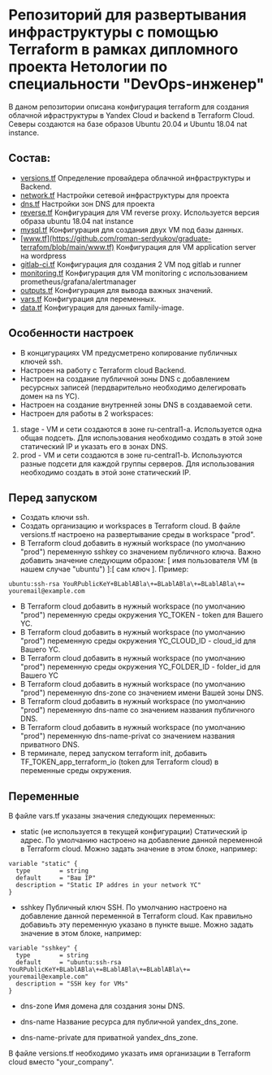 # Репозиторий для развертывания инфраструктуры с помощью Terraform в рамках дипломного проекта Нетологии по специальности "DevOps-инженер"
В даном репозитории описана конфигурация terraform для создания облачной ифраструктуры в Yandex Cloud и backend в Terraform Cloud.
Северы создаются на базе образов Ubuntu 20.04 и Ubuntu 18.04 nat instance.

## Состав:
-	[versions.tf](https://github.com/roman-serdyukov/graduate-terrafom/blob/main/versions.tf)
Определение провайдера облачной инфраструктуры и Backend.
-	[network.tf](https://github.com/roman-serdyukov/graduate-terrafom/blob/main/network.tf)
Настройки сетевой инфраструктуры для проекта
-	[dns.tf](https://github.com/roman-serdyukov/graduate-terrafom/blob/main/dns.tf)
Настройки зон DNS для проекта
-	[reverse.tf](https://github.com/roman-serdyukov/graduate-terrafom/blob/main/reverse.tf)
Конфигурация для VM reverse proxy. Используется версия образа ubuntu 18.04 nat instance
-	[mysql.tf](https://github.com/roman-serdyukov/graduate-terrafom/blob/main/mysql.tf)
Конфигурация для создания двух VM под базы данных.
- [www.tf](https://github.com/roman-serdyukov/graduate-terrafom/blob/main/www.tf)
Конфигурация для VM application server на wordpress
-	[gitlab-ci.tf](https://github.com/roman-serdyukov/graduate-terrafom/blob/main/gitlab-ci.tf)
Конфигурация для создания 2 VM под gitlab и runner
-	[monitoring.tf](https://github.com/roman-serdyukov/graduate-terrafom/blob/main/monitoring.tf)
Конфигурация для VM monitoring с использованием prometheus/grafana/alertmanager
-	[outputs.tf](https://github.com/roman-serdyukov/graduate-terrafom/blob/main/outputs.tf) 
Конфигурация для вывода важных значений.
- [vars.tf](https://github.com/roman-serdyukov/graduate-terrafom/blob/main/vars.tf)
Конфигурация для переменных.
- [data.tf](https://github.com/roman-serdyukov/graduate-terrafom/blob/main/data.tf)
Конфигурация для данных family-image.

## Особенности настроек
-	В концигурациях VM предусметрено копирование публичных ключей ssh.
-	Настроен на работу с Terraform cloud Backend.
- Настроен на создание публичной зоны DNS с добавлением ресурсных записей (пердварительно необходимо делегировать домен на ns YC).
- Настроен на создание внутренней зоны DNS в создаваемой сети.
- Настроен для работы в 2 workspaces:
1.	stage - VM  и сети создаются в зоне ru-central1-a. Используется одна общая подсеть. Для использования необходимо создать в этой зоне статический IP и указать его в зонах DNS.
2.	prod - VM и сети создаются в зоне ru-central1-b. Используются разные подсети для каждой группы серверов. Для использования необходимо создать в этой зоне статический IP.

## Перед запуском
- Создать ключи ssh.
- Создать организацию и workspaces в Terraform cloud. В файле versions.tf настроено на развертывание среды в workspace "prod".
- В Terraform cloud добавить в нужный workspace (по умолчанию "prod") переменную sshkey cо значением публичного ключа. Важно добавить значение следующим образом: [ имя пользователя VM (в нашем случае "ubuntu") ]:[ сам ключ ].
Пример:
```
ubuntu:ssh-rsa YouRPublicKeY+BLablABla\+=BLablABla\+=BLablABla\+= youremail@example.com
```
- В Terraform cloud добавить в нужный workspace (по умолчанию "prod") переменную среды окружения YC_TOKEN - token для Вашего YC.
- В Terraform cloud добавить в нужный workspace (по умолчанию "prod") переменную среды окружения YC_CLOUD_ID - cloud_id для Вашего YC.
- В Terraform cloud добавить в нужный workspace (по умолчанию "prod") переменную среды окружения YC_FOLDER_ID - folder_id для Вашего YC
- В Terraform cloud добавить в нужный workspace (по умолчанию "prod") переменную dns-zone со значением имени Вашей зоны DNS.
- В Terraform cloud добавить в нужный workspace (по умолчанию "prod") переменную dns-name со значением названия публичного DNS.
- В Terraform cloud добавить в нужный workspace (по умолчанию "prod") переменную dns-name-privat со значением названия приватного DNS.
- В терминале, перед запуском terraform init, добавить TF_TOKEN_app_terraform_io (token для Terraform cloud) в переменные среды окружения.

## Переменные
В файле vars.tf указаны значения следующих переменных:
- static (не используется в текущей конфигурации)
Статический ip адрес. По умолчанию настроено на добавление данной переменной в Terraform cloud. Можно задать значение в этом блоке, например:
```
variable "static" {
  type        = string
  default     = "Ваш IP"
  description = "Static IP addres in your network YC"
}
```
- sshkey
Публичный ключ SSH. По умолчанию настроено на добавление данной переменной в Terraform cloud. Как правильно добавиьть эту переменную указано в пункте выше. Можно задать значение в этом блоке, например:
```
variable "sshkey" {
  type        = string
  default     = "ubuntu:ssh-rsa YouRPublicKeY+BLablABla\+=BLablABla\+=BLablABla\+= youremail@example.com"
  description = "SSH key for VMs"
}
```
- dns-zone
Имя домена для создания зоны DNS.

- dns-name
Название ресурса для публичной yandex_dns_zone.

- dns-name-private для приватной yandex_dns_zone.

В файле versions.tf необходимо указать имя организации в Terraform cloud вместо "your_company".
